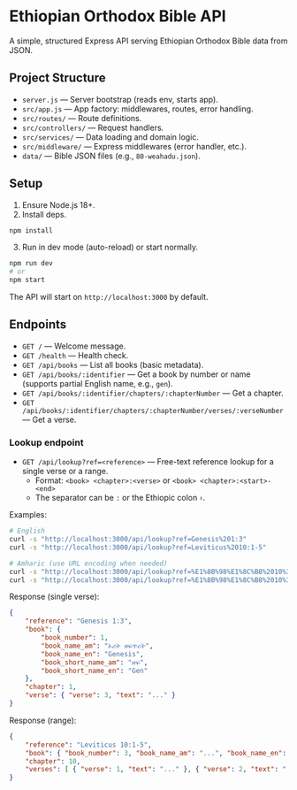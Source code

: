# Ethiopian Orthodox Bible API

A simple, structured Express API serving Ethiopian Orthodox Bible data from JSON.

## Project Structure

- `server.js` — Server bootstrap (reads env, starts app).
- `src/app.js` — App factory: middlewares, routes, error handling.
- `src/routes/` — Route definitions.
- `src/controllers/` — Request handlers.
- `src/services/` — Data loading and domain logic.
- `src/middleware/` — Express middlewares (error handler, etc.).
- `data/` — Bible JSON files (e.g., `80-weahadu.json`).

## Setup

1. Ensure Node.js 18+.
2. Install deps.

```sh
npm install
```

3. Run in dev mode (auto-reload) or start normally.

```sh
npm run dev
# or
npm start
```

The API will start on `http://localhost:3000` by default.

## Endpoints

- `GET /` — Welcome message.
- `GET /health` — Health check.
- `GET /api/books` — List all books (basic metadata).
- `GET /api/books/:identifier` — Get a book by number or name (supports partial English name, e.g., `gen`).
- `GET /api/books/:identifier/chapters/:chapterNumber` — Get a chapter.
- `GET /api/books/:identifier/chapters/:chapterNumber/verses/:verseNumber` — Get a verse.

### Lookup endpoint

- `GET /api/lookup?ref=<reference>` — Free-text reference lookup for a single verse or a range.
	- Format: `<book> <chapter>:<verse>` or `<book> <chapter>:<start>-<end>`
	- The separator can be `:` or the Ethiopic colon `፥`.

Examples:

```sh
# English
curl -s "http://localhost:3000/api/lookup?ref=Genesis%201:3"
curl -s "http://localhost:3000/api/lookup?ref=Leviticus%2010:1-5"

# Amharic (use URL encoding when needed)
curl -s "http://localhost:3000/api/lookup?ref=%E1%8B%98%E1%8C%B8%2010%3A1"   # ዘጸ 10:1
curl -s "http://localhost:3000/api/lookup?ref=%E1%8B%98%E1%8C%B8%2010%3A1-5" # ዘጸ 10:1-5
```

Response (single verse):

```json
{
	"reference": "Genesis 1:3",
	"book": {
		"book_number": 1,
		"book_name_am": "ኦሪት ዘፍጥረት",
		"book_name_en": "Genesis",
		"book_short_name_am": "ዘፍ",
		"book_short_name_en": "Gen"
	},
	"chapter": 1,
	"verse": { "verse": 3, "text": "..." }
}
```

Response (range):

```json
{
	"reference": "Leviticus 10:1-5",
	"book": { "book_number": 3, "book_name_am": "...", "book_name_en": "Leviticus", "book_short_name_am": "...", "book_short_name_en": "Lev" },
	"chapter": 10,
	"verses": [ { "verse": 1, "text": "..." }, { "verse": 2, "text": "..." } ]
}
```

